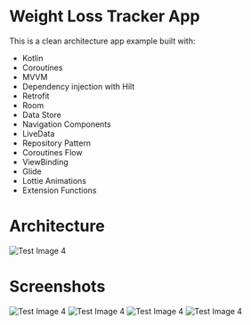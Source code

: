 # Weight Loss Tracker App
This is a clean architecture app example built with:

- Kotlin
- Coroutines
- MVVM
- Dependency injection with Hilt
- Retrofit
- Room
- Data Store
- Navigation Components
- LiveData
- Repository Pattern
- Coroutines Flow
- ViewBinding
- Glide
- Lottie Animations
- Extension Functions

# Architecture

![Test Image 4](https://developer.android.com/topic/libraries/architecture/images/final-architecture.png)

# Screenshots

![Test Image 4](https://imgur.com/H7eSMKh.png)
![Test Image 4](https://imgur.com/eYK0O8A.png)
![Test Image 4](https://imgur.com/80M9Jl2.png)
![Test Image 4](https://imgur.com/Py0P9ld.png)

